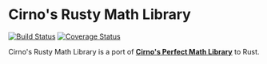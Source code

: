 # Cirno's Rusty Math Library

[![Build Status](https://travis-ci.org/karai17/crml.svg?branch=master)](https://travis-ci.org/karai17/crml)
[![Coverage Status](https://coveralls.io/repos/github/karai17/crml/badge.svg?branch=master)](https://coveralls.io/github/karai17/crml?branch=master)

Cirno's Rusty Math Library is a port of [**Cirno's Perfect Math Library**][cpml] to Rust.

[cpml]: https://github.com/excessive/cpml
